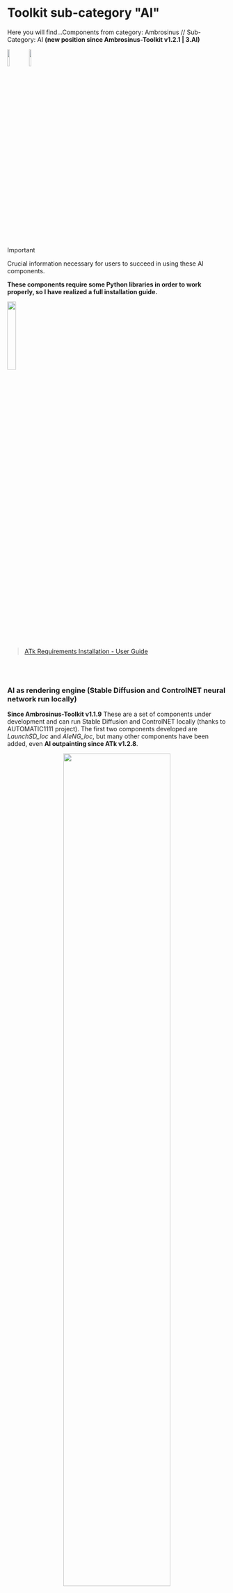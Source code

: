 # Toolkit sub-category "AI"
  Here you will find...Components from category: Ambrosinus // Sub-Category: AI  **(new position since Ambrosinus-Toolkit v1.2.1 | 3.AI)**
<br>

<img src="https://ambrosinus.altervista.org/blog/wp-content/uploads/2022/11/GHUSER_icon-LA.png" width="10%" height="10%"><img src="https://ambrosinus.altervista.org/blog/wp-content/uploads/2022/11/GH_icon-LA.png" width="10%" height="10%">

<br>
<br>

> [!IMPORTANT]  
> Crucial information necessary for users to succeed in using these AI components.
> 
> **These components require some Python libraries in order to work properly, so I have realized a full installation guide.**
> 
> <img src="https://ambrosinus.altervista.org/blog/wp-content/uploads/2022/10/Requirements_Installation-User-Guide-v1.0.jpg" width="20%" height="20%">

> [ATk Requirements Installation - User Guide](https://bit.ly/ATkReqInstallGuidev1)

<br>
<br>

### AI as rendering engine (Stable Diffusion and ControlNET neural network run locally)
**Since Ambrosinus-Toolkit v1.1.9**
These are a set of components under development and can run Stable Diffusion and ControlNET locally (thanks to AUTOMATIC1111 project). The first two components developed are *LaunchSD_loc* and *AIeNG_loc*, but many other components have been added, even **AI outpainting since ATk v1.2.8**.
<br>

<div align="center">
<img src="https://ambrosinus.altervista.org/blog/wp-content/uploads/2023/03/def_test_01.jpg" width="70%" height="70%">
</div>
<br>
<br>

## Outpainting
<div align="center">
<img src="https://ambrosinus.altervista.org/blog/wp-content/uploads/2024/04/AIoutpaint_demo_02.jpg" width="70%" height="70%">
</div>

**OFFICIAL ARTICLE**  ---> [AI as Rendering Engine: running Stable Diffusion and ControlNET locally via Grasshopper](https://ambrosinus.altervista.org/blog/ai-as-rendering-eng-sd-controlnet-locally)
<br>
**Video demo:** https://youtu.be/D5UbDOOlm98
<br>
<br>

### MeshyAI (text to 3D, image to 3D and text to texture)
As many already know, new platforms and services dedicated to AI are growing visibly. Meshy is one of them and promises to empower content creators to effortlessly turn text and images into captivating 3D assets in under a minute. Waiting for further developments... I'm starting to integrate these features within Ambrosinus Toolkit v1.2.6😉

Download: https://github.com/lucianoambrosini/Ambrosinus-Toolkit/tree/main/AI_components/MeshyAI_GH

<img src="https://ambrosinus.altervista.org/blog/wp-content/uploads/2024/01/ImageTo3D_demo_05.jpg" width="70%" height="70%">

**Extra info:** https://bit.ly/MeshyAIthroughGH
<br>
**Video demo:** https://youtu.be/h3d9UPJCVcQ
<br>
<br>

### DPTto3D-GH
This component runs the DPT process to calculate the monocular depth estimation of the image source. It also can generate PointCloud coordinates stored in a PLY file and a 3D preview of the PoinCloud or of the mesh object.

Download: https://github.com/lucianoambrosini/Ambrosinus-Toolkit/tree/main/AI_components/DPT-tools

<img src="https://ambrosinus.altervista.org/blog/wp-content/uploads/2023/02/DPTto3D_dept_PC_01.jpg" width="70%" height="70%">

**Extra info:** https://bit.ly/LA-WYSIWYTfromDPTto3D
<br>
**Video demo:** https://youtu.be/IzLwI8sw-LU
<br>
<br>

### DPTSemSeg-GH
This component runs the DPT image semantic segmentation. It also can generate segmented-image, segmented-mask and all data analysis of the process.

Download: https://github.com/lucianoambrosini/Ambrosinus-Toolkit/tree/main/AI_components/DPT-tools

<img src="https://ambrosinus.altervista.org/blog/wp-content/uploads/2024/06/DPTSemSeg_def_05.jpg" width="70%" height="70%">

**Extra info:** https://bit.ly/SemanticSegmentationGH
<br>
**Video demo:** https://youtu.be/t3ztM7b8I48
<br>
<br>

### StabilityAI_StableDiffusion_GH
Stable Diffusion inside Grasshopper with Python and Stability AI library from DreamStudio

**Download:** https://github.com/lucianoambrosini/Ambrosinus-Toolkit/tree/main/AI_components/StabilityAI-DS_GH

<img src="https://ambrosinus.altervista.org/blog/wp-content/uploads/2022/11/LA_StabilityAI-GH_comps_02-a.jpg" width="70%" height="70%">
<img src="https://ambrosinus.altervista.org/blog/wp-content/uploads/2022/11/DS_StabilityAI-GH_demo_011.jpg" width="70%" height="70%">
<img src="https://ambrosinus.altervista.org/blog/wp-content/uploads/2022/11/DS_StabilityAI-GH_demo_01.jpg" width="70%" height="70%">

**Extra info:** https://bit.ly/OpenAI-insideGrasshopper
<br>
**Video demo #04:** https://youtu.be/QbATRKGPYjc
<br>
**Video demo #01:** https://youtu.be/aymGdj9M9AQ
<br>
<br>

### OpenAI_Dall-E_GH "Light version"
DALL-E inside Grasshopper with Python and Open AI library

**Download:** https://github.com/lucianoambrosini/Ambrosinus-Toolkit/tree/main/AI_components/OpenAI_DALL-E_GH

<img src="https://ambrosinus.altervista.org/blog/wp-content/uploads/2022/11/demo_05.jpg" width="70%" height="70%">
<img src="https://ambrosinus.altervista.org/blog/wp-content/uploads/2022/11/demo_01.jpg" width="70%" height="70%">

**Extra info installation/Light version:** https://bit.ly/OpenAI-insideGrasshopper
<br>
**Video demo Light version:** https://youtu.be/qrnbB2wb0PA
<br>
<br>

### OpenAI_Dall-E_GH "Advanced version"
DALL-E inside Grasshopper with Python and Open AI library

**Download:** https://github.com/lucianoambrosini/Ambrosinus-Toolkit/tree/main/AI_components/OpenAI_DALL-E_GH

<img src="https://ambrosinus.altervista.org/blog/wp-content/uploads/2022/11/ImageMask_OpenAI-GH_v2_demo-02.jpg" width="70%" height="70%">
<img src="https://ambrosinus.altervista.org/blog/wp-content/uploads/2022/11/OpenAI-GH_v2_VAR_demo-04.jpg" width="70%" height="70%">

**Extra info Advanced version:** https://bit.ly/OpenAI-insideGrasshopperADV
<br>
**Video demo Advanced version (EDIT mode):** https://youtu.be/nmJTP1QvuIE
<br>
**Video demo Advanced version (VARIATION mode):** https://youtu.be/UPTc5o6rOLM
<br>
<br>

### Ask_To_OpenAI for tips (not only) - GPT-3 models
This ghuser component can execute the requesting process for OpenAI "text completion mode". This AI capability allows designer/users asking for answers or sunmitting instructions to AI, even code something...

**Download: https:**//github.com/lucianoambrosini/Ambrosinus-Toolkit/tree/main/AI_components/OpenAI_DALL-E_GH

<img src="https://ambrosinus.altervista.org/blog/wp-content/uploads/2022/12/LA_OpenAI-GHask_demo-04.jpg" width="70%" height="70%">
<img src="https://ambrosinus.altervista.org/blog/wp-content/uploads/2022/12/LA_OpenAI-GHask_demo-03.jpg" width="70%" height="70%">

**Extra info Ask to OpenAI:** https://bit.ly/OpenAI-QandA-insideGrasshopper
<br>
**Video demo Ask to OpenAI (Completion mode):** https://youtu.be/A5ReBxqf_SI
<br>
**Video demo Ask to OpenAI for code (GPT-3 model):** https://youtu.be/NU3ILLuBl3g
